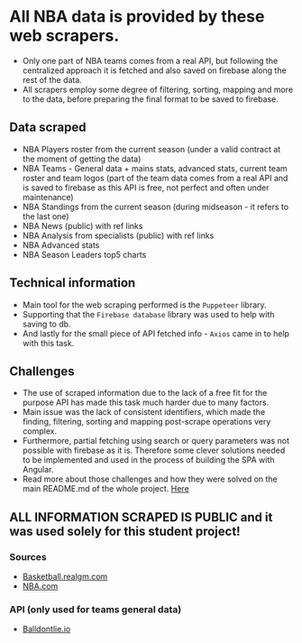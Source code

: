 # All NBA data is provided by these web scrapers. 
- Only one part of NBA teams comes from a real API, but following the centralized approach it is fetched and also saved on firebase along the rest of the data. 
- All scrapers employ some degree of filtering, sorting, mapping and more to the data, before preparing the final format to be saved to firebase.

## Data scraped
- NBA Players roster from the current season (under a valid contract at the moment of getting the data)
- NBA Teams - General data + mains stats, advanced stats, current team roster and team logos (part of the team data comes from a real API and is saved to firebase as this API is free, not perfect and often under maintenance)
- NBA Standings from the current season (during midseason - it refers to the last one)
- NBA News (public) with ref links
- NBA Analysis from specialists (public) with ref links
- NBA Advanced stats
- NBA Season Leaders top5 charts 

## Technical information
- Main tool for the web scraping performed is the `Puppeteer` library.
- Supporting that the `Firebase database` library was used to help with saving to db.
- And lastly for the small piece of API fetched info - `Axios` came in to help with this task.

## Challenges 
- The use of scraped information due to the lack of a free fit for the purpose API has made this task much harder due to many factors.
- Main issue was the lack of consistent identifiers, which made the finding, filtering, sorting and mapping post-scrape operations very complex. 
- Furthermore, partial fetching using search or query parameters was not possible with firebase as it is. Therefore some clever solutions needed to be implemented and used in the process of building the SPA with Angular.
- Read more about those challenges and how they were solved on the main README.md of the whole project. [Here](https://github.com/mirokrastanov/NBA-Dashboard)

## ALL INFORMATION SCRAPED IS PUBLIC and it was used solely for this student project! 
### Sources
- [Basketball.realgm.com](https://basketball.realgm.com/)
- [NBA.com](https://www.nba.com/)

### API (only used for teams general data)
- [Balldontlie.io](https://www.balldontlie.io/home.html#introduction)
